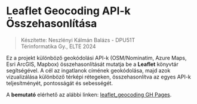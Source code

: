 # Leaflet Geocoding API-k Összehasonlítása
> Készítette: Neszlényi Kálmán Balázs - DPU51T \
> Térinformatika Gy., ELTE 2024

Ez a projekt különböző geokódolási API-k (OSM/Nominatim, Azure Maps, Esri ArcGIS, Mapbox) összehasonlítását mutatja be a **Leaflet** könyvtár segítségével. A cél az ingatlanok címének geokódolása, majd azok vizualizálása különböző térképi rétegeken, összehasonlítva az egyes API-k teljesítményét, pontosságát és sebességét.

A **bemutató** elérhető az alábbi linken: [leaflet_geocoding GH Pages](https://kamka427.github.io/leaflet_geocoding/).